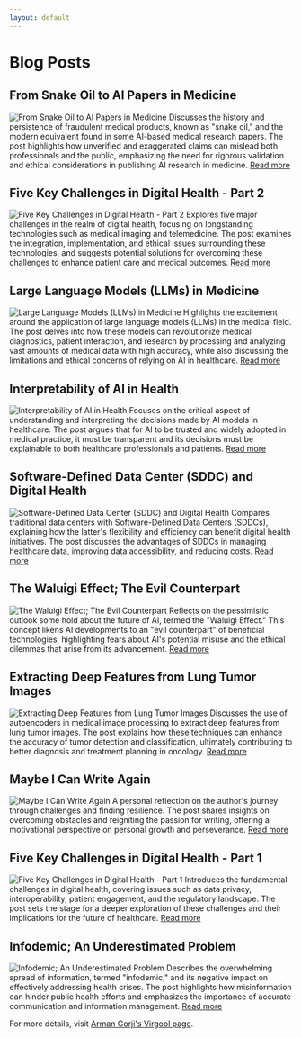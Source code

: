```yaml
---
layout: default
---
```


# Blog Posts

## From Snake Oil to AI Papers in Medicine
![From Snake Oil to AI Papers in Medicine](https://files.virgool.io/upload/users/22770/posts/ytzokldowks3/lk16unrerpgf.jpg)
Discusses the history and persistence of fraudulent medical products, known as "snake oil," and the modern equivalent found in some AI-based medical research papers. The post highlights how unverified and exaggerated claims can mislead both professionals and the public, emphasizing the need for rigorous validation and ethical considerations in publishing AI research in medicine.
[Read more](https://virgool.io/@gorjiarman/from-snake-oil-to-ai-papers-in-medicine)

## Five Key Challenges in Digital Health - Part 2
![Five Key Challenges in Digital Health - Part 2](https://files.virgool.io/upload/users/22770/posts/jmh4llk4bq3e/e3vt8ijvxywk.jpg)
Explores five major challenges in the realm of digital health, focusing on longstanding technologies such as medical imaging and telemedicine. The post examines the integration, implementation, and ethical issues surrounding these technologies, and suggests potential solutions for overcoming these challenges to enhance patient care and medical outcomes.
[Read more](https://virgool.io/@gorjiarman/five-key-challenges-in-digital-health-part-2)

## Large Language Models (LLMs) in Medicine
![Large Language Models (LLMs) in Medicine](https://files.virgool.io/upload/users/22770/posts/n1onlsqwdm14/bueapinslgti.jpg)
Highlights the excitement around the application of large language models (LLMs) in the medical field. The post delves into how these models can revolutionize medical diagnostics, patient interaction, and research by processing and analyzing vast amounts of medical data with high accuracy, while also discussing the limitations and ethical concerns of relying on AI in healthcare.
[Read more](https://virgool.io/@gorjiarman/large-language-models-llms-in-medicine)

## Interpretability of AI in Health
![Interpretability of AI in Health](https://files.virgool.io/upload/users/22770/posts/nddcvkiwjjoz/gixh2axwwipm.webp)
Focuses on the critical aspect of understanding and interpreting the decisions made by AI models in healthcare. The post argues that for AI to be trusted and widely adopted in medical practice, it must be transparent and its decisions must be explainable to both healthcare professionals and patients.
[Read more](https://virgool.io/@gorjiarman/interpretability-of-ai-in-health)

## Software-Defined Data Center (SDDC) and Digital Health
![Software-Defined Data Center (SDDC) and Digital Health](https://files.virgool.io/upload/users/22770/posts/uqnqs25ipi2f/kgyx0gmo2cmg.png)
Compares traditional data centers with Software-Defined Data Centers (SDDCs), explaining how the latter's flexibility and efficiency can benefit digital health initiatives. The post discusses the advantages of SDDCs in managing healthcare data, improving data accessibility, and reducing costs.
[Read more](https://virgool.io/@gorjiarman/software-defined-data-center-sddc-and-digital-health)

## The Waluigi Effect; The Evil Counterpart
![The Waluigi Effect; The Evil Counterpart](https://files.virgool.io/upload/users/22770/posts/vzityuebvm1g/brwcishh4kkn.webp)
Reflects on the pessimistic outlook some hold about the future of AI, termed the "Waluigi Effect." This concept likens AI developments to an "evil counterpart" of beneficial technologies, highlighting fears about AI's potential misuse and the ethical dilemmas that arise from its advancement.
[Read more](https://virgool.io/@gorjiarman/the-waluigi-effect-the-evil-counterpart)

## Extracting Deep Features from Lung Tumor Images
![Extracting Deep Features from Lung Tumor Images](https://files.virgool.io/upload/users/22770/posts/yzh7anukvw4w/8fcnpqxskygu.jpg)
Discusses the use of autoencoders in medical image processing to extract deep features from lung tumor images. The post explains how these techniques can enhance the accuracy of tumor detection and classification, ultimately contributing to better diagnosis and treatment planning in oncology.
[Read more](https://virgool.io/@gorjiarman/extracting-deep-features-from-lung-tumor-images)

## Maybe I Can Write Again
![Maybe I Can Write Again](https://files.virgool.io/upload/users/22770/posts/isc4up2z1ef5/55ymvhqyloig.jpg)
A personal reflection on the author's journey through challenges and finding resilience. The post shares insights on overcoming obstacles and reigniting the passion for writing, offering a motivational perspective on personal growth and perseverance.
[Read more](https://virgool.io/@gorjiarman/maybe-i-can-write-again)

## Five Key Challenges in Digital Health - Part 1
![Five Key Challenges in Digital Health - Part 1](https://files.virgool.io/upload/users/22770/posts/btztfghxmv2n/bwdyzorph9ik.jpeg)
Introduces the fundamental challenges in digital health, covering issues such as data privacy, interoperability, patient engagement, and the regulatory landscape. The post sets the stage for a deeper exploration of these challenges and their implications for the future of healthcare.
[Read more](https://virgool.io/@gorjiarman/five-key-challenges-in-digital-health-part-1)

## Infodemic; An Underestimated Problem
![Infodemic; An Underestimated Problem](https://files.virgool.io/upload/users/22770/posts/ar9rcm6ppvc9/zwpb1r3bivcg.jpeg)
Describes the overwhelming spread of information, termed "infodemic," and its negative impact on effectively addressing health crises. The post highlights how misinformation can hinder public health efforts and emphasizes the importance of accurate communication and information management.
[Read more](https://virgool.io/@gorjiarman/infodemic-an-underestimated-problem)

For more details, visit [Arman Gorji's Virgool page](https://virgool.io/@gorjiarman).